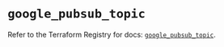 # `google_pubsub_topic`

Refer to the Terraform Registry for docs: [`google_pubsub_topic`](https://registry.terraform.io/providers/hashicorp/google/5.45.2/docs/resources/pubsub_topic).
